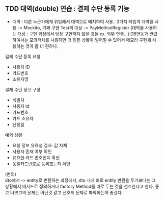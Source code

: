 ## TDD 대역(double) 연습 : 결제 수단 등록 기능

- 대역 : 다른 누군가에게 위임해서 대역으로 배치하여 사용..
  2가지 타입의 대역을 사용 -> Mockito, 가짜 구현
  Test의 대상 -> PayMethodRegister (대역을 사용하는 대상 : 구현 과정에서 당장 구현하지 않을 것들 ex. 외부 연결.. )
  DB연동과 관련하여서는 모의객체를 사용하면 더 힘든 상황이 벌어질 수 있어서  메모리 구현체 사용하는 것이 좀 더 편하다.

결제 수단 등록 요청
* 사용자 ID
* 카드번호
* 소유자명

결제 수단 정보 구성
* 식별자
* 사용자 Id
* 카드번호
* 카드 소유자
* 신청일

예외 상황
* 요청 정보 유효성 검사: 값 자체
* 사용자 존재 여부 확인
* 유효한 카드 번호인지 확인
* 동일카드번호로 등록했는지 확인

(번외)  
dto에서 -> entity로 변환하는 과정에서, dto 내에 바로 entity 변환을 두기보다는
그 상황에서 메서드로 정의하거나 factory Method를 따로 두는 것을 선호한다고 한다.
좋고 나쁘고의 문제는 아닌것 같고 선호의 문제로 파악하는게 좋겠다.  
